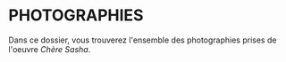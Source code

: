 # PHOTOGRAPHIES

Dans ce dossier, vous trouverez l'ensemble des photographies prises de l'oeuvre *Chère Sasha*.

